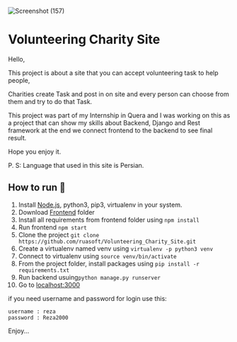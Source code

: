 ![Screenshot (157)](https://user-images.githubusercontent.com/71660691/164433465-33c52a0e-081f-4148-9887-86de9b943e50.png)

# Volunteering Charity Site 
Hello,

This project is about a site that you can accept volunteering task to help people,

Charities create Task and post in on site and every person can choose from them and try to do that Task.

This project was part of my Internship in Quera and I was working on this as a project that can show my skills about Backend, Django and Rest framework at the end we connect frontend to the backend to see final result.

Hope you enjoy it.

P. S: Language that used in this site is Persian.

## How to run 🚀

1. Install [Node.js](Nodejs.org), python3, pip3, virtualenv in your system.
2. Download [Frontend](https://quera.ir/qbox/download/w5FDDhTEQe/djang_front-master.zip) folder
3. Install all requirements from frontend folder using `npm install`
4. Run frontend `npm start`
5. Clone the project `git clone https://github.com/ruasoft/Volunteering_Charity_Site.git`
6. Create a virtualenv named venv using `virtualenv -p python3 venv`
7. Connect to virtualenv using `source venv/bin/activate`
8. From the project folder, install packages using `pip install -r requirements.txt`
9. Run backend usuing`python manage.py runserver`
10. Go to [localhost:3000](localhost:3000)

if you need username and password for login use this:

```
username : reza
password : Reza2000
```

Enjoy...


